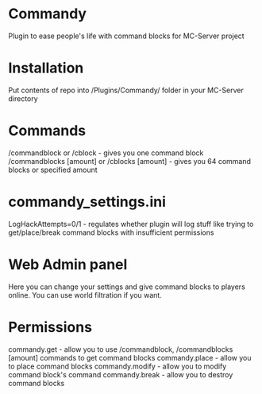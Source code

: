 Commandy
========

Plugin to ease people's life with command blocks for MC-Server project

Installation
========

Put contents of repo into /Plugins/Commandy/ folder in your MC-Server directory

Commands
========

/commandblock or /cblock - gives you one command block
/commandblocks [amount] or /cblocks [amount] - gives you 64 command blocks or specified amount

commandy_settings.ini
========

LogHackAttempts=0/1 - regulates whether plugin will log stuff like trying to get/place/break command blocks with insufficient permissions

Web Admin panel
========

Here you can change your settings and give command blocks to players online. You can use world filtration if you want.

Permissions
========

commandy.get - allow you to use /commandblock, /commandblocks [amount] commands to get command blocks
commandy.place - allow you to place command blocks
commandy.modify - allow you to modify command block's command
commandy.break - allow you to destroy command blocks